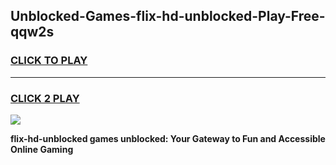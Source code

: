 
## Unblocked-Games-flix-hd-unblocked-Play-Free-qqw2s
<h3>
<a href="https://premium76.site?title=flix-hd-unblocked&ref=23A">CLICK TO PLAY</a></h3>
<hr>

<h3>
<a href="https://premium76.site?title=flix-hd-unblocked&ref=23A">CLICK 2 PLAY</a>
  
</h3>

<a href="https://premium76.site?title=flix-hd-unblocked&ref=23A"><img src="https://clearcache.store/games.png"></a>


**flix-hd-unblocked games unblocked: Your Gateway to Fun and Accessible Online Gaming**
